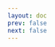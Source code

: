 ```yaml
---
layout: doc
prev: false
next: false
---
```


<CustomItemBox :item="{
  name: '一捆树枝',
  icon: '/wiki/item/twig_pack.png',
  type: '素材',
  description: '',
  params: {
    stack: 20,
    durability: -1 
  },
  obtain: {
    found: [],
    npc: [],
    shop: [],
    gardening: []
  }
}" />
